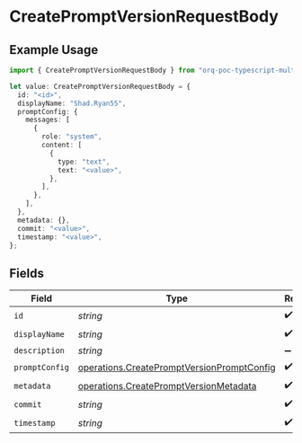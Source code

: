 # CreatePromptVersionRequestBody

## Example Usage

```typescript
import { CreatePromptVersionRequestBody } from "orq-poc-typescript-multi-env-version/models/operations";

let value: CreatePromptVersionRequestBody = {
  id: "<id>",
  displayName: "Shad.Ryan55",
  promptConfig: {
    messages: [
      {
        role: "system",
        content: [
          {
            type: "text",
            text: "<value>",
          },
        ],
      },
    ],
  },
  metadata: {},
  commit: "<value>",
  timestamp: "<value>",
};
```

## Fields

| Field                                                                                                    | Type                                                                                                     | Required                                                                                                 | Description                                                                                              |
| -------------------------------------------------------------------------------------------------------- | -------------------------------------------------------------------------------------------------------- | -------------------------------------------------------------------------------------------------------- | -------------------------------------------------------------------------------------------------------- |
| `id`                                                                                                     | *string*                                                                                                 | :heavy_check_mark:                                                                                       | N/A                                                                                                      |
| `displayName`                                                                                            | *string*                                                                                                 | :heavy_check_mark:                                                                                       | N/A                                                                                                      |
| `description`                                                                                            | *string*                                                                                                 | :heavy_minus_sign:                                                                                       | N/A                                                                                                      |
| `promptConfig`                                                                                           | [operations.CreatePromptVersionPromptConfig](../../models/operations/createpromptversionpromptconfig.md) | :heavy_check_mark:                                                                                       | N/A                                                                                                      |
| `metadata`                                                                                               | [operations.CreatePromptVersionMetadata](../../models/operations/createpromptversionmetadata.md)         | :heavy_check_mark:                                                                                       | N/A                                                                                                      |
| `commit`                                                                                                 | *string*                                                                                                 | :heavy_check_mark:                                                                                       | N/A                                                                                                      |
| `timestamp`                                                                                              | *string*                                                                                                 | :heavy_check_mark:                                                                                       | N/A                                                                                                      |